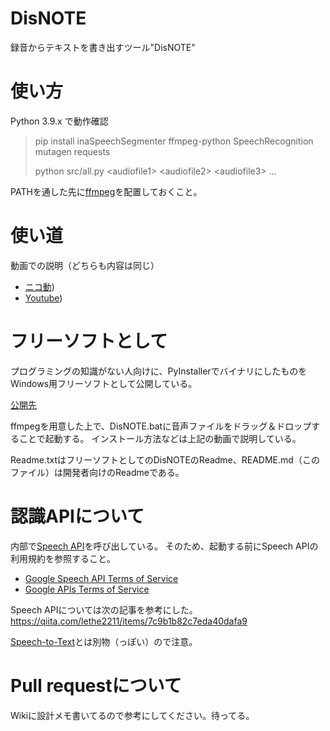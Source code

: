 # DisNOTE
録音からテキストを書き出すツール"DisNOTE"

# 使い方
Python 3.9.x で動作確認
> pip install inaSpeechSegmenter ffmpeg-python SpeechRecognition mutagen requests 
> 
> python src/all.py \<audiofile1\> \<audiofile2\> \<audiofile3\> ...

PATHを通した先に[ffmpeg](https://ffmpeg.org/)を配置しておくこと。

# 使い道
動画での説明（どちらも内容は同じ）
* [ニコ動](https://www.nicovideo.jp/watch/sm40607027))
* [Youtube](https://www.youtube.com/watch?v=D29kyC-2mNk))

# フリーソフトとして
プログラミングの知識がない人向けに、PyInstallerでバイナリにしたものをWindows用フリーソフトとして公開している。

[公開先](https://roji3.jpn.org/disnote/)

ffmpegを用意した上で、DisNOTE.batに音声ファイルをドラッグ＆ドロップすることで起動する。
インストール方法などは上記の動画で説明している。

Readme.txtはフリーソフトとしてのDisNOTEのReadme、README.md（このファイル）は開発者向けのReadmeである。

# 認識APIについて
内部で[Speech API](https://console.cloud.google.com/apis/library/speech-json.googleapis.com?project=black-dragon-324616)を呼び出している。
そのため、起動する前にSpeech APIの利用規約を参照すること。
* [Google Speech API Terms of Service](https://console.cloud.google.com/tos?id=speech&project=black-dragon-324616&supportedpurview=project)
* [Google APIs Terms of Service](https://console.cloud.google.com/tos?id=universal&project=black-dragon-324616&supportedpurview=project)

Speech APIについては次の記事を参考にした。https://qiita.com/lethe2211/items/7c9b1b82c7eda40dafa9

[Speech-to-Text](https://cloud.google.com/speech-to-text)とは別物（っぽい）ので注意。

# Pull requestについて
Wikiに設計メモ書いてるので参考にしてください。待ってる。
